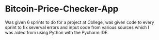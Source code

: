 # Bitcoin-Price-Checker-App
Was given 6 sprints to do for a project at College, was given code to every sprint to fix severval errors and input code from various sources which I was aided from using Python with the Pycharm IDE.
